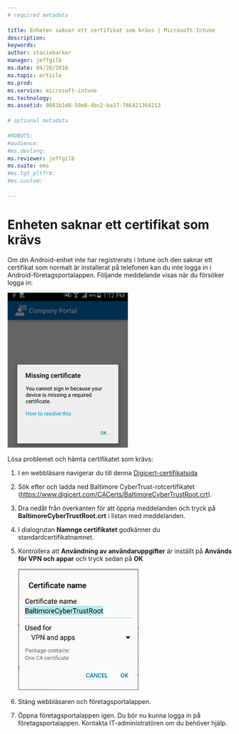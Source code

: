 ```yaml
---
# required metadata

title: Enheten saknar ett certifikat som krävs | Microsoft Intune
description:
keywords:
author: staciebarker
manager: jeffgilb
ms.date: 04/28/2016
ms.topic: article
ms.prod:
ms.service: microsoft-intune
ms.technology:
ms.assetid: 9081b1d8-50e8-4bc2-ba37-766421364213

# optional metadata

#ROBOTS:
#audience:
#ms.devlang:
ms.reviewer: jeffgilb
ms.suite: ems
#ms.tgt_pltfrm:
#ms.custom:

---
```



# Enheten saknar ett certifikat som krävs
Om din Android-enhet inte har registrerats i Intune och den saknar ett certifikat som normalt är installerat på telefonen kan du inte logga in i Android-företagsportalappen. Följande meddelande visas när du försöker logga in:

![andr-cert-install-cert-missing](./media/andr-cert_install-1-cert_missing.png)

Lösa problemet och hämta certifikatet som krävs:

1.  I en webbläsare navigerar du till denna [Digicert-certifikatsida](https://www.digicert.com/digicert-root-certificates.htm)

2.  Sök efter och ladda ned Baltimore CyberTrust-rotcertifikatet (https://www.digicert.com/CACerts/BaltimoreCyberTrustRoot.crt).

3.  Dra nedåt från överkanten för att öppna meddelanden och tryck på **BaltimoreCyberTrustRoot.crt** i listan med meddelanden.

4.  I dialogrutan **Namnge certifikatet** godkänner du standardcertifikatnamnet.

5. Kontrollera att **Användning av användaruppgifter** är inställt på **Används för VPN och appar** och tryck sedan på **OK**

    ![andr-cert-install-add-cert-name](./media/andr-cert_install-2-add_cert_name.png)

6. Stäng webbläsaren och företagsportalappen.

7. Öppna företagsportalappen igen. Du bör nu kunna logga in på företagsportalappen. Kontakta IT-administratören om du behöver hjälp.

<!--HONumber=May16_HO2-->


